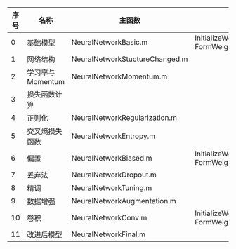 | 序号 | 名称             | 主函数                         | 权重                                          | 梯度                                  | 损失函数计算                     | 预测                          | 图像   |
|------|------------------|--------------------------------|-----------------------------------------------|---------------------------------------|----------------------------------|-------------------------------|--------|
| 0    | 基础模型         | NeuralNetworkBasic.m           | InitializeWeightsBasic.m FormWeightsBasic.m   | InitializeGradBasic.m FormGradBasic.m | ClassificationLossBasic.m        | ClassificationPredictBasic.m  | 0.jpg  |
| 1    | 网络结构         | NeuralNetworkStuctureChanged.m |                                               |                                       |                                  |                               | 1.jpg  |
| 2    | 学习率与Momentum | NeuralNetworkMomentum.m        |                                               |                                       |                                  |                               | 2.jpg  |
| 3    | 损失函数计算     |                                |                                               |                                       |                                  |                               |        |
| 4    | 正则化           | NeuralNetworkRegularization.m  |                                               |                                       |                                  |                               | 4.jpg  |
| 5    | 交叉熵损失函数   | NeuralNetworkEntropy.m         |                                               |                                       | ClassificationLossEntropy.m      |                               | 5.jpg  |
| 6    | 偏置             | NeuralNetworkBiased.m          | InitializeWeightsBiased.m FormWeightsBiased.m | FormGradBiased.m                      | ClassificationLossBiased.m       | ClassificationPredictBiased.m | 6.jpg  |
| 7    | 丢弃法           | NeuralNetworkDropout.m         |                                               |                                       | ClassificationLossDropout.m      |                               | 7.jpg  |
| 8    | 精调             | NeuralNetworkTuning.m          |                                               |                                       |                                  | ClassificationPredictTuning.m |        |
| 9    | 数据增强         | NeuralNetworkAugmentation.m    |                                               |                                       | ClassificationLossAugmentation.m |                               | 8.jpg  |
| 10   | 卷积             | NeuralNetworkConv.m            | InitializeWeightsConv.m FormWeightsConv.m     | FormGradConv.m                        | ClassificationLossConv.m         | ClassificationPredictConv.m   | 10.jpg |
| 11   | 改进后模型       | NeuralNetworkFinal.m           |                                               |                                       | ClassificationLossFinal.m        | ClassificationPredictFinal.m  | 11.jpg |
